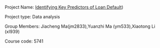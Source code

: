 Project Name: [Identifying Key Predictors of Loan Default](https://github.com/joshyzma/Identifying-Key-Predictors-of-Loan-Default-))

Project type: Data analysis 

Group Members: Jiacheng Ma(jm2833),Yuanzhi Ma (ym533),Xiaotong Li (xl939)

Course code: 5741
